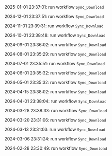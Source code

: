 2025-01-01 23:37:01: run workflow `Sync_Download` 

2024-12-01 23:37:51: run workflow `Sync_Download` 

2024-11-01 23:39:31: run workflow `Sync_Download` 

2024-10-01 23:38:48: run workflow `Sync_Download` 

2024-09-01 23:36:02: run workflow `Sync_Download` 

2024-08-01 23:35:29: run workflow `Sync_Download` 

2024-07-01 23:35:51: run workflow `Sync_Download` 

2024-06-01 23:35:32: run workflow `Sync_Download` 

2024-05-01 23:35:32: run workflow `Sync_Download` 

2024-04-15 23:38:02: run workflow `Sync_Download` 

2024-04-01 23:38:04: run workflow `Sync_Download` 

2024-03-28 23:38:33: run workflow `Sync_Download` 

2024-03-20 23:31:06: run workflow `Sync_Download` 

2024-03-13 23:31:03: run workflow `Sync_Download` 

2024-03-06 23:31:24: run workflow `Sync_Download` 

2024-02-28 23:30:49: run workflow `Sync_Download` 


